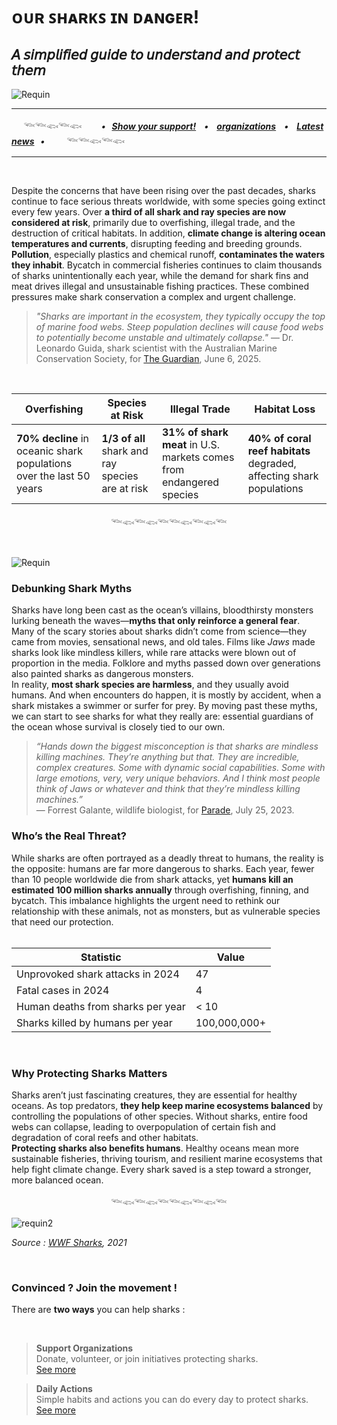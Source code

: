 # **ᴏᴜʀ ꜱʜᴀʀᴋꜱ ɪɴ ᴅᴀɴɢᴇʀ!**
## 𝘈 𝘴𝘪𝘮𝘱𝘭𝘪𝘧𝘪𝘦𝘥 𝘨𝘶𝘪𝘥𝘦 𝘵𝘰 𝘶𝘯𝘥𝘦𝘳𝘴𝘵𝘢𝘯𝘥 𝘢𝘯𝘥 𝘱𝘳𝘰𝘵𝘦𝘤𝘵 𝘵𝘩𝘦𝘮

![Requin](https://github.com/user-attachments/assets/1da6f5a5-2547-4b2d-9364-660c7aafa13d)

----
  
     𓆝𓆝𓆟𓆝𓆟        ***•   [Show your support!](support.md)    •    [organizations](organizations.md)    •    [Latest news](news.md)   •***         𓆝𓆝𓆟𓆝𓆟
       
----

<br>

Despite the concerns that have been rising over the past decades, sharks continue to face serious threats worldwide, with some species going extinct every few years. Over **a third of all shark and ray species are now considered at risk**, primarily due to overfishing, illegal trade, and the destruction of critical habitats. In addition, **climate change is altering ocean temperatures and currents**, disrupting feeding and breeding grounds. **Pollution**, especially plastics and chemical runoff, **contaminates the waters they inhabit**. Bycatch in commercial fisheries continues to claim thousands of sharks unintentionally each year, while the demand for shark fins and meat drives illegal and unsustainable fishing practices. These combined pressures make shark conservation a complex and urgent challenge.

> *"Sharks are important in the ecosystem, they typically occupy the top of marine food webs. Steep population declines will cause food webs to potentially become unstable and ultimately collapse."*
— Dr. Leonardo Guida, shark scientist with the Australian Marine Conservation Society, for [The Guardian](https://www.theguardian.com/environment/2025/jun/06/endangered-sharks-being-killed-at-alarming-levels-in-pacific-greenpeace-claims-after-cutting-20km-of-vessels-longline-ntwnfb), June 6, 2025.

<br>

| Overfishing | Species at Risk | Illegal Trade | Habitat Loss |
|----------------|-----------------|----------------|----------------|
| **70% decline** in oceanic shark populations over the last 50 years | **1/3 of all** shark and ray species are at risk | **31% of shark meat** in U.S. markets comes from endangered species | **40% of coral reef habitats** degraded, affecting shark populations |

<div align="center">
  
𓆝𓆟𓆝𓆟𓆝𓆝𓆟𓆝𓆟𓆝
</div>
<br>

![Requin](https://github.com/user-attachments/assets/38f331a0-947b-47a2-8e63-a334311ff8c0)


### Debunking Shark Myths  
Sharks have long been cast as the ocean’s villains, bloodthirsty monsters lurking beneath the waves—**myths that only reinforce a general fear**.  
Many of the scary stories about sharks didn’t come from science—they came from movies, sensational news, and old tales. Films like _Jaws_ made sharks look like mindless killers, while rare attacks were blown out of proportion in the media. Folklore and myths passed down over generations also painted sharks as dangerous monsters.  
In reality, **most shark species are harmless**, and they usually avoid humans. And when encounters do happen, it is mostly by accident, when a shark mistakes a swimmer or surfer for prey.
By moving past these myths, we can start to see sharks for what they really are: essential guardians of the ocean whose survival is closely tied to our own.

> *“Hands down the biggest misconception is that sharks are mindless killing machines. They’re anything but that. They are incredible, complex creatures. Some with dynamic social capabilities. Some with large emotions, very, very unique behaviors. And I think most people think of Jaws or whatever and think that they’re mindless killing machines.”*  
— Forrest Galante, wildlife biologist, for [Parade](https://parade.com/entertainment/shark-week-scientists-best-worst-shark-movies?), July 25, 2023.


### Who’s the Real Threat?  
While sharks are often portrayed as a deadly threat to humans, the reality is the opposite: humans are far more dangerous to sharks. Each year, fewer than 10 people worldwide die from shark attacks, yet **humans kill an estimated 100 million sharks annually** through overfishing, finning, and bycatch. This imbalance highlights the urgent need to rethink our relationship with these animals, not as monsters, but as vulnerable species that need our protection.  
<br>

| Statistic | Value |
|-----------|-------|
| Unprovoked shark attacks in 2024 | 47 |
| Fatal cases in 2024 | 4 |
| Human deaths from sharks per year | < 10 |
| Sharks killed by humans per year | 100,000,000+ |

<br>

### Why Protecting Sharks Matters   
Sharks aren’t just fascinating creatures, they are essential for healthy oceans. As top predators, **they help keep marine ecosystems balanced** by controlling the populations of other species. Without sharks, entire food webs can collapse, leading to overpopulation of certain fish and degradation of coral reefs and other habitats.  
**Protecting sharks also benefits humans**. Healthy oceans mean more sustainable fisheries, thriving tourism, and resilient marine ecosystems that help fight climate change. Every shark saved is a step toward a stronger, more balanced ocean.

<div align="center">
  
𓆝𓆟𓆝𓆟𓆝𓆝𓆟𓆝𓆟𓆝
</div>


![requin2](https://github.com/user-attachments/assets/b68c5ee8-d26c-435b-8100-f9fab5a2494a)

*Source : [WWF Sharks](https://sharks.panda.org/news-blogs-updates/latest-news/our-2020-2021-shark-and-ray-conservation-highlights), 2021*

<br>

### Convinced ? Join the movement !

There are **two ways** you can help sharks :

<br>

> **Support Organizations**  
> Donate, volunteer, or join initiatives protecting sharks.  
> [See more](organizations.md)


> **Daily Actions**  
> Simple habits and actions you can do every day to protect sharks.  
> [See more](support.md)
